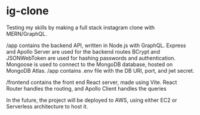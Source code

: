 # ig-clone
Testing my skills by making a full stack instagram clone with MERN/GraphQL.

/app contains the backend API, written in Node.js with GraphQL.
Express and Apollo Server are used for the backend routes
BCrypt and JSONWebToken are used for hashing passwords and authentication.
Mongoose is used to connect to the MongoDB database, hosted on MongoDB Atlas.
/app contains .env file with the DB URI, port, and jwt secret.

/frontend contains the front end React server, made using Vite.
React Router handles the routing, and Apollo Client handles the queries

In the future, the project will be deployed to AWS, 
using either EC2 or Serverless architecture to host it.
